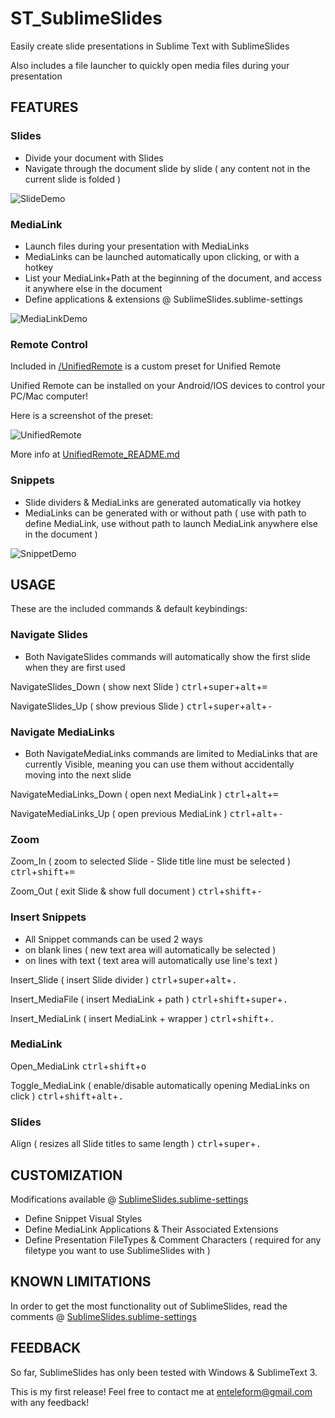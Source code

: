 
# ST_SublimeSlides

Easily create slide presentations in Sublime Text with SublimeSlides

Also includes a file launcher to quickly open media files during your presentation

## FEATURES

### Slides

* Divide your document with Slides
* Navigate through the document slide by slide ( any content not in the current slide is folded )

![SlideDemo](http://i.imgur.com/q02FrPm.gif?1)

### MediaLink

* Launch files during your presentation with MediaLinks
* MediaLinks can be launched automatically upon clicking, or with a hotkey
* List your MediaLink+Path at the beginning of the document, and access it anywhere else in the document
* Define applications & extensions @ SublimeSlides.sublime-settings

![MediaLinkDemo](http://i.imgur.com/0UxRYbf.gif?1)

### Remote Control

Included in [/UnifiedRemote](https://github.com/Enteleform/ST_SublimeSlides/tree/master/UnifiedRemote) is a custom preset for Unified Remote

Unified Remote can be installed on your Android/IOS devices to control your PC/Mac computer!

Here is a screenshot of the preset:

![UnifiedRemote](http://i.imgur.com/kruMIhu.png?1)

More info at [UnifiedRemote_README.md](https://github.com/Enteleform/ST_SublimeSlides/blob/master/UnifiedRemote/UnifiedRemote_README.md)

### Snippets

* Slide dividers & MediaLinks are generated automatically via hotkey
* MediaLinks can be generated with or without path ( use with path to define MediaLink, use without path to launch MediaLink anywhere else in the document )

![SnippetDemo](http://i.imgur.com/RUvj93C.gif?1)

## USAGE

These are the included commands & default keybindings:

### Navigate Slides

* Both NavigateSlides commands will automatically show the first slide when they are first used

NavigateSlides_Down ( show next Slide )
<kbd>ctrl</kbd>+<kbd>super</kbd>+<kbd>alt</kbd>+<kbd>=</kbd>

NavigateSlides_Up ( show previous Slide )
<kbd>ctrl</kbd>+<kbd>super</kbd>+<kbd>alt</kbd>+<kbd>-</kbd>

### Navigate MediaLinks

* Both NavigateMediaLinks commands are limited to MediaLinks that are currently Visible, meaning you can use them without accidentally moving into the next slide

NavigateMediaLinks_Down ( open next MediaLink )
<kbd>ctrl</kbd>+<kbd>alt</kbd>+<kbd>=</kbd>

NavigateMediaLinks_Up ( open previous MediaLink )
<kbd>ctrl</kbd>+<kbd>alt</kbd>+<kbd>-</kbd>

### Zoom

Zoom_In  ( zoom to selected Slide - Slide title line must be selected )
<kbd>ctrl</kbd>+<kbd>shift</kbd>+<kbd>=</kbd>

Zoom_Out ( exit Slide & show full document )
<kbd>ctrl</kbd>+<kbd>shift</kbd>+<kbd>-</kbd>

### Insert Snippets

* All Snippet commands can be used 2 ways
 * on blank lines ( new text area will automatically be selected )
 * on lines with text ( text area will automatically use line's text )

Insert_Slide ( insert Slide divider )
<kbd>ctrl</kbd>+<kbd>super</kbd>+<kbd>alt</kbd>+<kbd>.</kbd>

Insert_MediaFile ( insert MediaLink + path )
<kbd>ctrl</kbd>+<kbd>shift</kbd>+<kbd>super</kbd>+<kbd>.</kbd>

Insert_MediaLink ( insert MediaLink + wrapper )
<kbd>ctrl</kbd>+<kbd>shift</kbd>+<kbd>.</kbd>

### MediaLink

Open_MediaLink
<kbd>ctrl</kbd>+<kbd>shift</kbd>+<kbd>o</kbd>

Toggle_MediaLink ( enable/disable automatically opening MediaLinks on click )
<kbd>ctrl</kbd>+<kbd>shift</kbd>+<kbd>alt</kbd>+<kbd>.</kbd>

### Slides

Align ( resizes all Slide titles to same length )
<kbd>ctrl</kbd>+<kbd>super</kbd>+<kbd>.</kbd>

## CUSTOMIZATION

Modifications available @ [SublimeSlides.sublime-settings](https://github.com/Enteleform/ST_SublimeSlides/blob/master/SublimeSlides.sublime-settings)

* Define Snippet Visual Styles
* Define MediaLink Applications & Their Associated Extensions
* Define Presentation FileTypes & Comment Characters ( required for any filetype you want to use SublimeSlides with )

## KNOWN LIMITATIONS

In order to get the most functionality out of SublimeSlides, read the comments @ [SublimeSlides.sublime-settings](https://github.com/Enteleform/ST_SublimeSlides/blob/master/SublimeSlides.sublime-settings)

## FEEDBACK

So far, SublimeSlides has only been tested with Windows & SublimeText 3.

This is my first release! Feel free to contact me at enteleform@gmail.com with any feedback!

